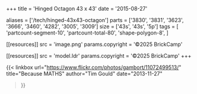 +++
title = 'Hinged Octagon 43 x 43'
date  = '2015-08-27'

aliases = ['/tech/hinged-43x43-octagon']
parts = ['3830', '3831', '3623', '3666', '3460', '4282', '3005', '3009']
size  = ['43s', '43s', '5p']
tags  = [
  'partcount-segment-10',
  'partcount-total-80',
  'shape-polygon-8',
]

[[resources]]
src              = 'image.png'
params.copyright = '©2025 BrickCamp'

[[resources]]
src              = 'model.ldr'
params.copyright = '©2025 BrickCamp'
+++

{{< linkbox
    url="https://www.flickr.com/photos/gambort/11072499513/"
    title="Because MATHS"
    author="Tim Gould"
    date="2013-11-27"
>}}
